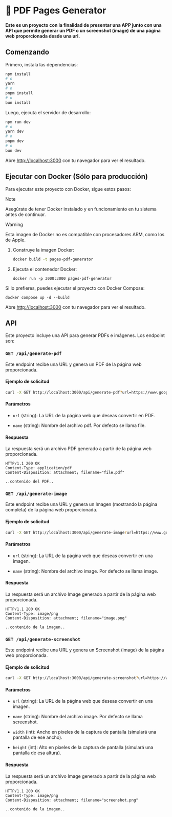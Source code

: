 # 🚀 PDF Pages Generator

#### Este es un proyecto con la finalidad de presentar una APP junto con una API que permite generar un PDF o un screenshot (image) de una página web proporcionada desde una url.

## Comenzando

Primero, instala las dependencias:

```bash
npm install
# o
yarn 
# o
pnpm install
# o
bun install
```
Luego, ejecuta el servidor de desarrollo:
```bash
npm run dev
# o
yarn dev
# o
pnpm dev
# o
bun dev
```

Abre [http://localhost:3000](http://localhost:3000) con tu navegador para ver el resultado.


## Ejecutar con Docker (Sólo para producción)

Para ejecutar este proyecto con Docker, sigue estos pasos:

> [!NOTE]
> Asegúrate de tener Docker instalado y en funcionamiento en tu sistema antes de continuar.

> [!WARNING]
> Esta imagen de Docker no es compatible con procesadores ARM, como los de Apple.

1. Construye la imagen Docker:

    ```bash
    docker build -t pages-pdf-generator
    ```

2. Ejecuta el contenedor Docker:

    ```
    docker run -p 3000:3000 pages-pdf-generator
    ```

Si lo prefieres, puedes ejecutar el proyecto con Docker Compose:
    
    docker compose up -d --build

Abre [http://localhost:3000](http://localhost:3000) con tu navegador para ver el resultado.

## API

Este proyecto incluye una API para generar PDFs e imágenes. Los endpoint son:

### `GET /api/generate-pdf`

Este endpoint recibe una URL y genera un PDF de la página web proporcionada.

#### Ejemplo de solicitud

```bash
curl -X GET http://localhost:3000/api/generate-pdf?url=https://www.google.com&name=page_google
```

#### Parámetros

- `url` (string): La URL de la página web que deseas convertir en PDF.

- `name` (string): Nombre del archivo pdf. Por defecto se llama file.

#### Respuesta

La respuesta será un archivo PDF generado a partir de la página web proporcionada.

```http
HTTP/1.1 200 OK
Content-Type: application/pdf
Content-Disposition: attachment; filename="file.pdf"

..contenido del PDF..
```



### `GET /api/generate-image`

Este endpoint recibe una URL y genera un Imagen (mostrando la página completa) de la página web proporcionada.

#### Ejemplo de solicitud

```bash
curl -X GET http://localhost:3000/api/generate-image?url=https://www.google.com&name=page_google
```

#### Parámetros

- `url` (string): La URL de la página web que deseas convertir en una imagen.

- `name` (string): Nombre del archivo image. Por defecto se llama image.

#### Respuesta

La respuesta será un archivo Image generado a partir de la página web proporcionada.

```http
HTTP/1.1 200 OK
Content-Type: image/png
Content-Disposition: attachment; filename="image.png"

..contenido de la imagen..
```




### `GET /api/generate-screenshot`

Este endpoint recibe una URL y genera un Screenshot (image) de la página web proporcionada.

#### Ejemplo de solicitud

```bash
curl -X GET http://localhost:3000/api/generate-screenshot?url=https://www.google.com&name=page_google&width=1920&height=1080
```

#### Parámetros

- `url` (string): La URL de la página web que deseas convertir en una imagen.

- `name` (string): Nombre del archivo image. Por defecto se llama screenshot.

- `width` (int): Ancho en pixeles de la captura de pantalla (simulará una pantalla de ese ancho).

- `height` (int): Alto en pixeles de la captura de pantalla (simulará una pantalla de esa altura).

#### Respuesta

La respuesta será un archivo Image generado a partir de la página web proporcionada.

```http
HTTP/1.1 200 OK
Content-Type: image/png
Content-Disposition: attachment; filename="screenshot.png"

..contenido de la imagen..
```